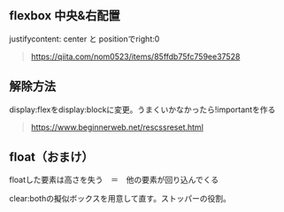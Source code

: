 ## flexbox 中央&右配置
justifycontent: center と positionでright:0

> https://qiita.com/nom0523/items/85ffdb75fc759ee37528

## 解除方法
display:flexをdisplay:blockに変更。うまくいかなかったら!importantを作る

>https://www.beginnerweb.net/rescssreset.html


## float（おまけ）

floatした要素は高さを失う　＝　他の要素が回り込んでくる

clear:bothの擬似ボックスを用意して直す。ストッパーの役割。
